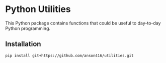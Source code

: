 # Python Utilities

This Python package contains functions that could be useful to day-to-day Python programming.

## Installation

```bash
pip install git+https://github.com/anson416/utilities.git
```
